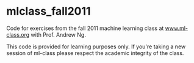 mlclass_fall2011
================

Code for exercises from the fall 2011 machine learning class at www.ml-class.org with Prof. Andrew Ng.

This code is provided for learning purposes only.  If you're taking a new session of ml-class please
respect the academic integrity of the class.